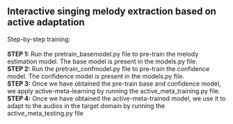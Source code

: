 **Interactive singing melody extraction based on active adaptation**
-----------------------------------------------------------------------------------------------------------------------------------------------------------------------------------------------------------------------------------------------------------

Step-by-step training: <br /> <br />
**STEP 1:** Run the pretrain_basemodel.py file to pre-train the melody estimation model. The base model is present in the models.py file. <br />
**STEP 2:** Run the pretrain_confmodel.py file to pre-train the confidence model. The confidence model is present in the models.py file. <br />
**STEP 3:** Once we have obtained the pre-train base and confidence model, we apply active-meta-learning by running the active_meta_training.py file. <br />
**STEP 4:** Once we have obtained the active-meta-trained model, we use it to adapt to the audios in the target domain by running the active_meta_testing.py file <br />
